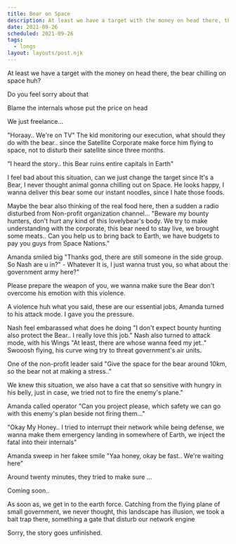 ```yaml
---
title: Bear on Space
description: At least we have a target with the money on head there, the bear chilling on space huh?
date: 2021-09-26
scheduled: 2021-09-26
tags:
  - longs
layout: layouts/post.njk
---
```



At least we have a target with the money on head there, the bear chilling on space huh?

Do you feel sorry about that

Blame the internals whose put the price on head

We just freelance...

"Horaay.. We're on TV" The kid monitoring our execution, what should they do with the bear.. since the Satellite Corporate make force him flying to space, not to disturb their satellite since three months.

"I heard the story.. this Bear ruins entire capitals in Earth"

I feel bad about this situation, can we just change the target since It's a Bear, I never thought animal gonna chilling out on Space. He looks happy, I wanna deliver this bear some our instant noodles, since I hate those foods.

Maybe the bear also thinking of the real food here, then a sudden a radio disturbed from Non-profit organization channel... "Beware my bounty hunters, don't hurt any kind of this lovelybear's body. We try to make understanding with the corporate, this bear need to stay live, we brought some meats.. Can you help us to bring back to Earth, we have budgets to pay you guys from Space Nations."

Amanda smiled big "Thanks god, there are still someone in the side group. So Nash are u in?" - Whatever It is, I just wanna trust you, so what about the government army here?"

Please prepare the weapon of you, we wanna make sure the Bear don't overcome his emotion with this violence.

A violence huh what you said, these are our essential jobs, Amanda turned to his attack mode. I gave you the pressure.

Nash feel embarassed what does he doing "I don't expect bounty hunting also protect the Bear.. I really love this job." Nash also turned to attack mode, with his Wings "At least, there are whose wanna feed my jet.." Swooosh flying, his curve wing try to threat government's air units.

One of the non-profit leader said "Give the space for the bear around 10km, so the bear not at making a stress.."

We knew this situation, we also have a cat that so sensitive with hungry in his belly, just in case, we tried not to fire the enemy's plane."

Amanda called operator "Can you project please, which safety we can go with this enemy's plan beside not firing them..."

"Okay My Honey.. I tried to interrupt their network while being defense, we wanna make them emergency landing in somewhere of Earth, we inject the fatal into their internals"

Amanda sweep in her fakee smile "Yaa honey, okay be fast.. We're waiting here"

Around twenty minutes, they tried to make sure ...

Coming soon..

As soon as, we get in to the earth force. Catching from the flying plane of small government, we never thought, this landscape has illusion, we took a bait trap there, something a gate that disturb our network engine

Sorry, the story goes unfinished.